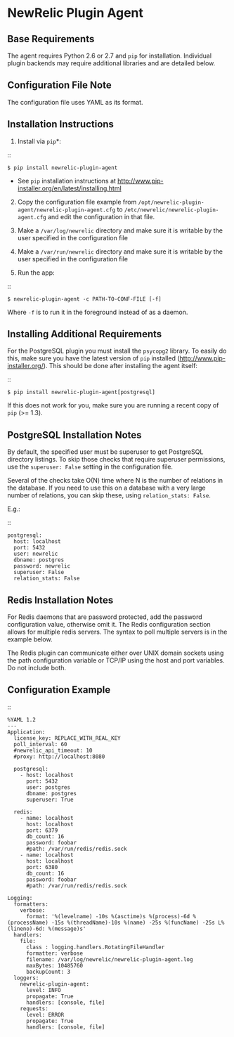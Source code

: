 NewRelic Plugin Agent
=====================


Base Requirements
-----------------
The agent requires Python 2.6 or 2.7 and ``pip`` for installation. Individual plugin backends may require additional libraries and are detailed below.

Configuration File Note
-----------------------
The configuration file uses YAML as its format.

Installation Instructions
-------------------------
1. Install via ``pip``*:

::

    $ pip install newrelic-plugin-agent

* See ``pip`` installation instructions at http://www.pip-installer.org/en/latest/installing.html

2. Copy the configuration file example from ``/opt/newrelic-plugin-agent/newrelic-plugin-agent.cfg`` to ``/etc/newrelic/newrelic-plugin-agent.cfg`` and edit the configuration in that file.

3. Make a ``/var/log/newrelic`` directory and make sure it is writable by the user specified in the configuration file

4. Make a ``/var/run/newrelic`` directory and make sure it is writable by the user specified in the configuration file

5. Run the app:

::

    $ newrelic-plugin-agent -c PATH-TO-CONF-FILE [-f]

Where ``-f`` is to run it in the foreground instead of as a daemon.



Installing Additional Requirements
----------------------------------

For the PostgreSQL plugin you must install the ``psycopg2`` library. To easily do
this, make sure you have the latest version of ``pip`` installed (http://www.pip-installer.org/). This should be done after installing the agent itself:

::

    $ pip install newrelic-plugin-agent[postgresql]

If this does not work for you, make sure you are running a recent copy of ``pip`` (>= 1.3).

PostgreSQL Installation Notes
-----------------------------
By default, the specified user must be superuser to get PostgreSQL
directory listings. To skip those checks that require superuser
permissions, use the ``superuser: False`` setting in the configuration
file.

Several of the checks take O(N) time where N is the number of relations
in the database. If you need to use this on a database with a very large
number of relations, you can skip these, using ``relation_stats: False``.

E.g.:

::

    postgresql:
      host: localhost
      port: 5432
      user: newrelic
      dbname: postgres
      password: newrelic
      superuser: False
      relation_stats: False

Redis Installation Notes
------------------------
For Redis daemons that are password protected, add the password configuration value, otherwise omit it. The Redis configuration section allows for multiple redis servers. The syntax to poll multiple servers is in the example below.

The Redis plugin can communicate either over UNIX domain sockets using the path configuration variable or TCP/IP using the host and port variables. Do not include both.


Configuration Example
---------------------

::

    %YAML 1.2
    ---
    Application:
      license_key: REPLACE_WITH_REAL_KEY
      poll_interval: 60
      #newrelic_api_timeout: 10
      #proxy: http://localhost:8080

      postgresql:
        - host: localhost
          port: 5432
          user: postgres
          dbname: postgres
          superuser: True

      redis:
        - name: localhost
          host: localhost
          port: 6379
          db_count: 16
          password: foobar
          #path: /var/run/redis/redis.sock
        - name: localhost
          host: localhost
          port: 6380
          db_count: 16
          password: foobar
          #path: /var/run/redis/redis.sock

    Logging:
      formatters:
        verbose:
          format: '%(levelname) -10s %(asctime)s %(process)-6d %(processName) -15s %(threadName)-10s %(name) -25s %(funcName) -25s L%(lineno)-6d: %(message)s'
      handlers:
        file:
          class : logging.handlers.RotatingFileHandler
          formatter: verbose
          filename: /var/log/newrelic/newrelic-plugin-agent.log
          maxBytes: 10485760
          backupCount: 3
      loggers:
        newrelic-plugin-agent:
          level: INFO
          propagate: True
          handlers: [console, file]
        requests:
          level: ERROR
          propagate: True
          handlers: [console, file]
